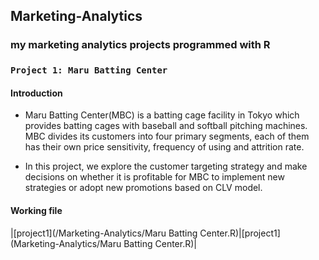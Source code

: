## Marketing-Analytics
### my marketing analytics projects programmed with R
### `Project 1: Maru Batting Center`  
#### Introduction  

- Maru Batting Center(MBC) is a batting cage facility in Tokyo which provides batting cages with baseball and softball pitching machines. MBC divides its customers into four primary segments, each of them has their own price sensitivity, frequency of using and attrition rate.  

- In this project, we explore the customer targeting strategy and make decisions on whether it is profitable for MBC to implement new strategies or adopt new promotions based on CLV model.  

#### Working file  
|[project1](/Marketing-Analytics/Maru Batting Center.R)|[project1](Marketing-Analytics/Maru Batting Center.R)|
